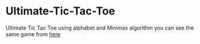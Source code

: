 # Ultimate-Tic-Tac-Toe
Ultimate Tic Tac Toe using alphabet and Minimax algorithm
you can see the same game from [here](https://ultimate-t3.herokuapp.com/local-game)
